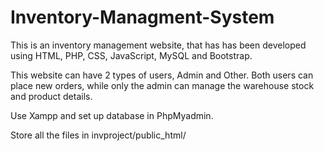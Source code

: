 # Inventory-Managment-System
This is an inventory management website, that has has been developed using HTML, PHP, CSS, JavaScript, MySQL and Bootstrap.

This website can have 2 types of users, Admin and Other. Both users can place new orders, 
while only the admin can manage the warehouse stock and product details.

Use Xampp and set up database in PhpMyadmin.

Store all the files in invproject/public_html/
